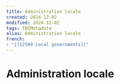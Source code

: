 ```yaml
---
title: Administration locale
created: 2024-12-02
modified: 2024-12-02
tags: TBSMetadata
alias: Administration locale
french:
- "[[12599 Local governments]]"
---
```

# Administration locale
